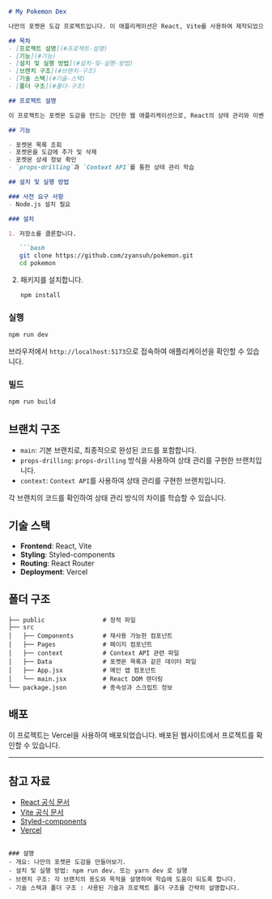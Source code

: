 ```markdown
# My Pokemon Dex

나만의 포켓몬 도감 프로젝트입니다. 이 애플리케이션은 React, Vite를 사용하여 제작되었으며, 포켓몬 목록을 조회하고, 포켓몬을 선택하여 나만의 도감을 만들 수 있습니다. 프로젝트에서는 `props-drilling`과 `Context API`를 활용한 상태 관리 방법을 학습할 수 있습니다.

## 목차
- [프로젝트 설명](#프로젝트-설명)
- [기능](#기능)
- [설치 및 실행 방법](#설치-및-실행-방법)
- [브랜치 구조](#브랜치-구조)
- [기술 스택](#기술-스택)
- [폴더 구조](#폴더-구조)

## 프로젝트 설명

이 프로젝트는 포켓몬 도감을 만드는 간단한 웹 애플리케이션으로, React의 상태 관리와 이벤트 핸들링을 익히기 위해 만들어졌습니다. 포켓몬을 목록에서 선택하여 도감에 추가하거나, 상세 정보를 확인하고, 도감에서 삭제할 수 있습니다.

## 기능

- 포켓몬 목록 조회
- 포켓몬을 도감에 추가 및 삭제
- 포켓몬 상세 정보 확인
- `props-drilling`과 `Context API`를 통한 상태 관리 학습

## 설치 및 실행 방법

### 사전 요구 사항
- Node.js 설치 필요

### 설치

1. 저장소를 클론합니다.

   ```bash
   git clone https://github.com/zyansuh/pokemon.git
   cd pokemon
   ```

2. 패키지를 설치합니다.

   ```bash
   npm install
   ```

### 실행

```bash
npm run dev
```

브라우저에서 `http://localhost:5173`으로 접속하여 애플리케이션을 확인할 수 있습니다.

### 빌드

```bash
npm run build
```

## 브랜치 구조

- `main`: 기본 브랜치로, 최종적으로 완성된 코드를 포함합니다.
- `props-drilling`: `props-drilling` 방식을 사용하여 상태 관리를 구현한 브랜치입니다.
- `context`: `Context API`를 사용하여 상태 관리를 구현한 브랜치입니다.

각 브랜치의 코드를 확인하여 상태 관리 방식의 차이를 학습할 수 있습니다.

## 기술 스택

- **Frontend**: React, Vite
- **Styling**: Styled-components
- **Routing**: React Router
- **Deployment**: Vercel

## 폴더 구조

```plaintext
├── public                # 정적 파일
├── src
│   ├── Components        # 재사용 가능한 컴포넌트
│   ├── Pages             # 페이지 컴포넌트
│   ├── context           # Context API 관련 파일
│   ├── Data              # 포켓몬 목록과 같은 데이터 파일
│   ├── App.jsx           # 메인 앱 컴포넌트
│   └── main.jsx          # React DOM 렌더링
└── package.json          # 종속성과 스크립트 정보
```

## 배포

이 프로젝트는 Vercel을 사용하여 배포되었습니다. 배포된 웹사이트에서 프로젝트를 확인할 수 있습니다.

---

## 참고 자료

- [React 공식 문서](https://reactjs.org/docs/getting-started.html)
- [Vite 공식 문서](https://vitejs.dev/guide/)
- [Styled-components](https://styled-components.com/docs)
- [Vercel](https://vercel.com/docs)

```

### 설명
- 개요: 나만의 포켓몬 도감을 만들어보기.
- 설치 및 실행 방법: npm run dev. 또는 yarn dev 로 실행
- 브랜치 구조: 각 브랜치의 용도와 목적을 설명하여 학습에 도움이 되도록 합니다.
- 기술 스택과 폴더 구조 : 사용된 기술과 프로젝트 폴더 구조를 간략히 설명합니다.

